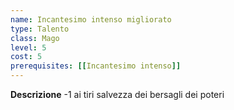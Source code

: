 ```yaml
---
name: Incantesimo intenso migliorato
type: Talento
class: Mago
level: 5
cost: 5
prerequisites: [[Incantesimo intenso]]
---
```


**Descrizione**
-1 ai tiri salvezza dei bersagli dei poteri